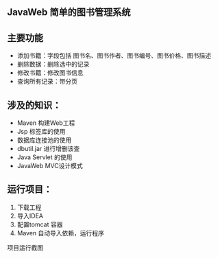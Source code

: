 ## JavaWeb 简单的图书管理系统


## 主要功能
- 添加书籍：字段包括 图书名、图书作者、图书编号、图书价格、图书描述
- 删除数据：删除选中的记录
- 修改书籍：修改图书信息
- 查询所有记录：带分页

## 涉及的知识：

- Maven 构建Web工程
- Jsp 标签库的使用
- 数据库连接池的使用
- dbutil.jar 进行增删该查
- Java Servlet 的使用
- JavaWeb MVC设计模式

## 运行项目：
1. 下载工程
2. 导入IDEA
3. 配置tomcat 容器
4. Maven 自动导入依赖，运行程序

项目运行截图


